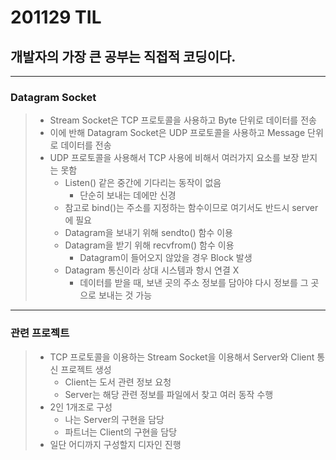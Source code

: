 # 201129 TIL
## 개발자의 가장 큰 공부는 직접적 코딩이다.
----------------------------------------
### Datagram Socket
> * Stream Socket은 TCP 프로토콜을 사용하고 Byte 단위로 데이터를 전송
> * 이에 반해 Datagram Socket은 UDP 프로토콜을 사용하고 Message 단위로 데이터를 전송
> * UDP 프로토콜을 사용해서 TCP 사용에 비해서 여러가지 요소를 보장 받지는 못함
>   * Listen() 같은 중간에 기다리는 동작이 없음
>     * 단순히 보내는 데에만 신경
>   * 참고로 bind()는 주소를 지정하는 함수이므로 여기서도 반드시 server에 필요
>   * Datagram을 보내기 위해 sendto() 함수 이용
>   * Datagram을 받기 위해 recvfrom() 함수 이용
>     * Datagram이 들어오지 않았을 경우 Block 발생
>   * Datagram 통신이라 상대 시스템과 항시 연결 X
>     * 데이터를 받을 때, 보낸 곳의 주소 정보를 담아야 다시 정보를 그 곳으로 보내는 것 가능
----------------------------
### 관련 프로젝트
> * TCP 프로토콜을 이용하는 Stream Socket을 이용해서 Server와 Client 통신 프로젝트 생성
>   * Client는 도서 관련 정보 요청
>   * Server는 해당 관련 정보를 파일에서 찾고 여러 동작 수행
> * 2인 1개조로 구성
>   * 나는 Server의 구현을 담당
>   * 파트너는 Client의 구현을 담당
> * 일단 어디까지 구성할지 디자인 진행
